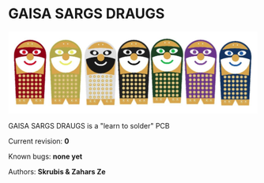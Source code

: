 # GAISA SARGS DRAUGS

![GAISA SARGS draugs](/hardware/draugs-pcb/draugs.jpg)

GAISA SARGS DRAUGS is a "learn to solder" PCB

Current revision: **0**

Known bugs: **none yet**

Authors: **Skrubis & Zahars Ze**



